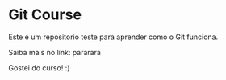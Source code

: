 # Git Course

Este é um repositorio teste para aprender como o Git funciona.

Saiba mais no link: pararara

Gostei do curso! :)
